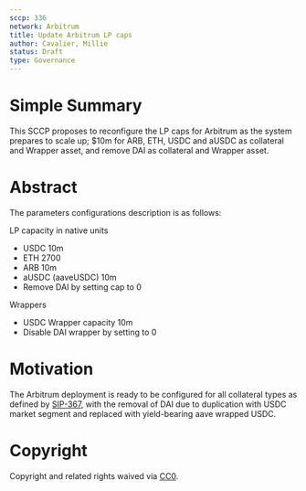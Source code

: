 ```yaml
---
sccp: 336
network: Arbitrum
title: Update Arbitrum LP caps
author: Cavalier, Millie
status: Draft
type: Governance
---
```


# Simple Summary

This SCCP proposes to reconfigure the LP caps for Arbitrum as the system prepares to scale up; $10m for ARB, ETH, USDC and aUSDC as collateral and Wrapper asset, and remove DAI as collateral and Wrapper asset.

# Abstract

The parameters configurations description is as follows:

LP capacity in native units
- USDC 10m
- ETH 2700
- ARB 10m
- aUSDC (aaveUSDC) 10m
- Remove DAI by setting cap to 0

Wrappers
- USDC Wrapper capacity 10m 
- Disable DAI wrapper by setting to 0 

# Motivation

The Arbitrum deployment is ready to be configured for all collateral types as defined by [SIP-367](https://sips.synthetix.io/sips/sip-367), with the removal of DAI due to duplication with USDC market segment and replaced with yield-bearing aave wrapped USDC.

# Copyright

Copyright and related rights waived via [CC0](https://creativecommons.org/publicdomain/zero/1.0/).
